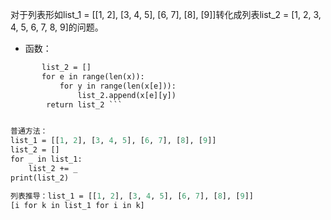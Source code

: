 对于列表形如list_1 = [[1, 2], [3, 4, 5], [6, 7], [8], [9]]转化成列表list_2 = [1, 2, 3, 4, 5, 6, 7, 8, 9]的问题。
+    函数： 
```def split_list(x):
       list_2 = []
       for e in range(len(x)): 
           for y in range(len(x[e])):
		       list_2.append(x[e][y])
        return list_2 ```


普通方法： 
list_1 = [[1, 2], [3, 4, 5], [6, 7], [8], [9]]
list_2 = []
for _ in list_1:
    list_2 += _
print(list_2)

列表推导：list_1 = [[1, 2], [3, 4, 5], [6, 7], [8], [9]]
[i for k in list_1 for i in k]



